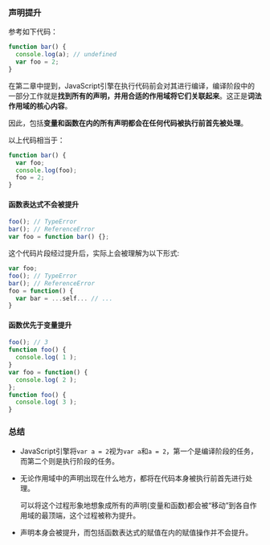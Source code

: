 ### 声明提升

参考如下代码：

```javascript
function bar() {
  console.log(a); // undefined
  var foo = 2;
}
```

在第二章中提到，JavaScript引擎在执行代码前会对其进行编译，编译阶段中的一部分工作就是**找到所有的声明，并用合适的作用域将它们关联起来**。这正是**词法作用域的核心内容**。

因此，包括**变量和函数在内的所有声明都会在任何代码被执行前首先被处理**。

以上代码相当于：

```javascript
function bar() {
  var foo;
  console.log(foo);
  foo = 2;
}
```

#### 函数表达式不会被提升

```javascript
foo(); // TypeError
bar(); // ReferenceError
var foo = function bar() {};
```

这个代码片段经过提升后，实际上会被理解为以下形式:

```javascript
var foo;
foo(); // TypeError
bar(); // ReferenceError
foo = function() {
  var bar = ...self... // ...
}
```

#### 函数优先于变量提升

```javascript
foo(); // 3
function foo() {
  console.log( 1 );
}
var foo = function() {
  console.log( 2 );
};
function foo() {
  console.log( 3 );
}
```

### 总结

* JavaScript引擎将```var a = 2```视为```var a```和```a = 2```，第一个是编译阶段的任务，而第二个则是执行阶段的任务。

* 无论作用域中的声明出现在什么地方，都将在代码本身被执行前首先进行处理。 

  可以将这个过程形象地想象成所有的声明(变量和函数)都会被“移动”到各自作用域的最顶端，这个过程被称为提升。

* 声明本身会被提升，而包括函数表达式的赋值在内的赋值操作并不会提升。